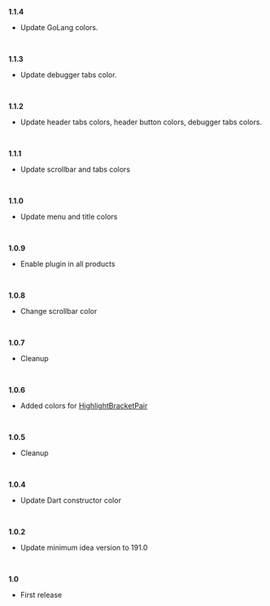  <b>1.1.4</b>
    <ul>
        <li>Update GoLang colors.</li>
    </ul>

<br/>

 <b>1.1.3</b>
    <ul>
        <li>Update debugger tabs color.</li>
    </ul>

<br/>


<b>1.1.2</b>
<ul>
    <li>Update header tabs colors, header button colors, debugger tabs colors.</li>
</ul>

<br/>

<b>1.1.1</b>
<ul>
    <li>Update scrollbar and tabs colors</li>
</ul>

<br/>

<b>1.1.0</b>
<ul>
    <li>Update menu and title colors</li>
</ul>

<br/>

<b>1.0.9</b>
<ul>
    <li>Enable plugin in all products</li>
</ul>

<br/>

<b>1.0.8</b>
<ul>
    <li>Change scrollbar color</li>
</ul>

<br/>

<b>1.0.7</b>
<ul>
    <li>Cleanup</li>
</ul>

<br/>

<b>1.0.6</b>
<ul>
    <li>Added colors for <a href="https://github.com/Rasarts/HighlightBracketPair/blob/HighlightLinesWithBraces/HighlightBracketPair-1.1.2.jar">HighlightBracketPair</a></li>
</ul>

<br/>

<b>1.0.5</b>
<ul>
    <li>Cleanup</li>
</ul>

<br/>

<b>1.0.4</b>
<ul>
    <li>Update Dart constructor color</li>
</ul>

<br/>

<b>1.0.2</b>
<ul>
    <li>Update minimum idea version to 191.0</li>
</ul>

<br/>

<b>1.0</b>
<ul>
    <li>First release</li>
</ul>
